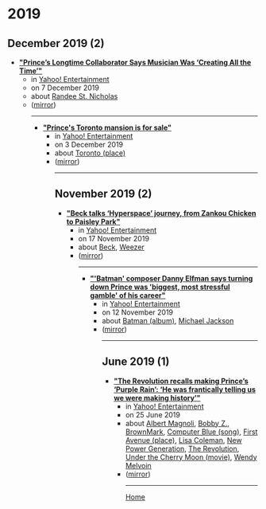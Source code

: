 # 2019

## December 2019 (2)

 - [**"Prince’s Longtime Collaborator Says Musician Was ‘Creating All the Time’"**](https://www.yahoo.com/entertainment/prince-longtime-collaborator-says-musician-230841459.html)<ul><li>in [Yahoo! Entertainment](https://www.yahoo.com/entertainment/)</li><li>on 7 December 2019</li><li>about [Randee St. Nicholas](../../topics/randee-st-nicholas/index.md)</li><li>([mirror](https://web.archive.org/web/*/https://www.yahoo.com/entertainment/prince-longtime-collaborator-says-musician-230841459.html))</li><ul>

----

 - [**"Prince's Toronto mansion is for sale"**](https://www.yahoo.com/entertainment/prince-toronto-mansion-for-sale-160410502.html)<ul><li>in [Yahoo! Entertainment](https://www.yahoo.com/entertainment/)</li><li>on 3 December 2019</li><li>about [Toronto (place)](../../topics/place/toronto/index.md)</li><li>([mirror](https://web.archive.org/web/*/https://www.yahoo.com/entertainment/prince-toronto-mansion-for-sale-160410502.html))</li><ul>

----

## November 2019 (2)

 - [**"Beck talks ‘Hyperspace’ journey, from Zankou Chicken to Paisley Park"**](https://www.yahoo.com/entertainment/beck-talks-hyperspace-journey-from-zankou-chicken-to-paisley-park-222822065.html)<ul><li>in [Yahoo! Entertainment](https://www.yahoo.com/entertainment/)</li><li>on 17 November 2019</li><li>about [Beck](../../topics/beck/index.md), [Weezer](../../topics/weezer/index.md)</li><li>([mirror](https://web.archive.org/web/*/https://www.yahoo.com/entertainment/beck-talks-hyperspace-journey-from-zankou-chicken-to-paisley-park-222822065.html))</li><ul>

----

 - [**"'Batman' composer Danny Elfman says turning down Prince was 'biggest, most stressful gamble' of his career"**](https://www.yahoo.com/entertainment/batman-composer-danny-elfman-says-turning-down-prince-was-biggest-most-stressful-gamble-of-his-career-192951834.html)<ul><li>in [Yahoo! Entertainment](https://www.yahoo.com/entertainment/)</li><li>on 12 November 2019</li><li>about [Batman (album)](../../topics/album/batman/index.md), [Michael Jackson](../../topics/michael-jackson/index.md)</li><li>([mirror](https://web.archive.org/web/*/https://www.yahoo.com/entertainment/batman-composer-danny-elfman-says-turning-down-prince-was-biggest-most-stressful-gamble-of-his-career-192951834.html))</li><ul>

----

## June 2019 (1)

 - [**"The Revolution recalls making Prince’s ‘Purple Rain’: ‘He was frantically telling us we were making history’"**](https://www.yahoo.com/entertainment/the-revolution-recalls-making-princes-purple-rain-he-was-frantically-telling-us-we-were-making-history-035500076.html)<ul><li>in [Yahoo! Entertainment](https://www.yahoo.com/entertainment/)</li><li>on 25 June 2019</li><li>about [Albert Magnoli](../../topics/albert-magnoli/index.md), [Bobby Z.](../../topics/bobby-z/index.md), [BrownMark](../../topics/brownmark/index.md), [Computer Blue (song)](../../topics/song/computer-blue/index.md), [First Avenue (place)](../../topics/place/first-avenue/index.md), [Lisa Coleman](../../topics/lisa-coleman/index.md), [New Power Generation](../../topics/new-power-generation/index.md), [The Revolution](../../topics/the-revolution/index.md), [Under the Cherry Moon (movie)](../../topics/movie/under-the-cherry-moon/index.md), [Wendy Melvoin](../../topics/wendy-melvoin/index.md)</li><li>([mirror](https://web.archive.org/web/*/https://www.yahoo.com/entertainment/the-revolution-recalls-making-princes-purple-rain-he-was-frantically-telling-us-we-were-making-history-035500076.html))</li><ul>

----

[Home](../index.md)
